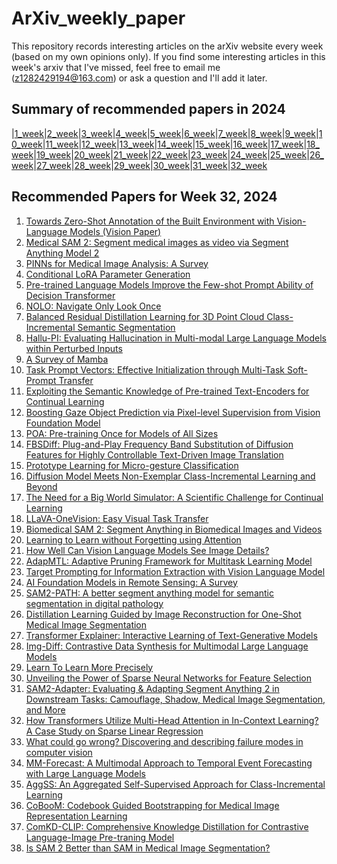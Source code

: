 # ArXiv_weekly_paper
This repository records interesting articles on the arXiv website every week (based on my own opinions only).
If you find some interesting articles in this week's arxiv that I've missed, feel free to email me (z1282429194@163.com) or ask a question and I'll add it later.

## Summary of recommended papers in 2024
<!-- | | | | |
|--------|--------|--------|--------| -->
|[1_week](https://github.com/Fatflower/ArXiv_weekly_paper/blob/main/2024/1_week.md)|[2_week](https://github.com/Fatflower/ArXiv_weekly_paper/blob/main/2024/2_week.md)|[3_week](https://github.com/Fatflower/ArXiv_weekly_paper/blob/main/2024/3_week.md)|[4_week](https://github.com/Fatflower/ArXiv_weekly_paper/blob/main/2024/4_week.md)|[5_week](https://github.com/Fatflower/ArXiv_weekly_paper/blob/main/2024/5_week.md)|[6_week](https://github.com/Fatflower/ArXiv_weekly_paper/blob/main/2024/6_week.md)|[7_week](https://github.com/Fatflower/ArXiv_weekly_paper/blob/main/2024/7_week.md)|[8_week](https://github.com/Fatflower/ArXiv_weekly_paper/blob/main/2024/8_week.md)|[9_week](https://github.com/Fatflower/ArXiv_weekly_paper/blob/main/2024/9_week.md)|[10_week](https://github.com/Fatflower/ArXiv_weekly_paper/blob/main/2024/10_week.md)|[11_week](https://github.com/Fatflower/ArXiv_weekly_paper/blob/main/2024/11_week.md)|[12_week](https://github.com/Fatflower/ArXiv_weekly_paper/blob/main/2024/12_week.md)|[13_week](https://github.com/Fatflower/ArXiv_weekly_paper/blob/main/2024/13_week.md)|[14_week](https://github.com/Fatflower/ArXiv_weekly_paper/blob/main/2024/14_week.md)|[15_week](https://github.com/Fatflower/ArXiv_weekly_paper/blob/main/2024/15_week.md)|[16_week](https://github.com/Fatflower/ArXiv_weekly_paper/blob/main/2024/16_week.md)|[17_week](https://github.com/Fatflower/ArXiv_weekly_paper/blob/main/2024/17_week.md)|[18_week](https://github.com/Fatflower/ArXiv_weekly_paper/blob/main/2024/18_week.md)|[19_week](https://github.com/Fatflower/ArXiv_weekly_paper/blob/main/2024/19_week.md)|[20_week](https://github.com/Fatflower/ArXiv_weekly_paper/blob/main/2024/20_week.md)|[21_week](https://github.com/Fatflower/ArXiv_weekly_paper/blob/main/2024/21_week.md)|[22_week](https://github.com/Fatflower/ArXiv_weekly_paper/blob/main/2024/22_week.md)|[23_week](https://github.com/Fatflower/ArXiv_weekly_paper/blob/main/2024/23_week.md)|[24_week](https://github.com/Fatflower/ArXiv_weekly_paper/blob/main/2024/24_week.md)|[25_week](https://github.com/Fatflower/ArXiv_weekly_paper/blob/main/2024/25_week.md)|[26_week](https://github.com/Fatflower/ArXiv_weekly_paper/blob/main/2024/26_week.md)|[27_week](https://github.com/Fatflower/ArXiv_weekly_paper/blob/main/2024/27_week.md)|[28_week](https://github.com/Fatflower/ArXiv_weekly_paper/blob/main/2024/28_week.md)|[29_week](https://github.com/Fatflower/ArXiv_weekly_paper/blob/main/2024/29_week.md)|[30_week](https://github.com/Fatflower/ArXiv_weekly_paper/blob/main/2024/30_week.md)|[31_week](https://github.com/Fatflower/ArXiv_weekly_paper/blob/main/2024/31_week.md)|[32_week](https://github.com/Fatflower/ArXiv_weekly_paper/blob/main/2024/32_week.md)



<!-- | | | | | -->

## Recommended Papers for Week 32, 2024
1. [Towards Zero-Shot Annotation of the Built Environment with Vision-Language Models (Vision Paper)](https://arxiv.org/abs/2408.00932)
2. [Medical SAM 2: Segment medical images as video via Segment Anything Model 2](https://arxiv.org/abs/2408.00874)
3. [PINNs for Medical Image Analysis: A Survey](https://arxiv.org/abs/2408.01026)
4. [Conditional LoRA Parameter Generation](https://arxiv.org/abs/2408.01415)
5. [Pre-trained Language Models Improve the Few-shot Prompt Ability of Decision Transformer](https://arxiv.org/abs/2408.01402)
6. [NOLO: Navigate Only Look Once](https://arxiv.org/abs/2408.01384)
7. [Balanced Residual Distillation Learning for 3D Point Cloud Class-Incremental Semantic Segmentation](https://arxiv.org/abs/2408.01356)
8. [Hallu-PI: Evaluating Hallucination in Multi-modal Large Language Models within Perturbed Inputs](https://arxiv.org/abs/2408.01355)
9. [A Survey of Mamba](https://arxiv.org/abs/2408.01129)
10. [Task Prompt Vectors: Effective Initialization through Multi-Task Soft-Prompt Transfer](https://arxiv.org/abs/2408.01119)
11. [Exploiting the Semantic Knowledge of Pre-trained Text-Encoders for Continual Learning](https://arxiv.org/abs/2408.01076)
12. [Boosting Gaze Object Prediction via Pixel-level Supervision from Vision Foundation Model](https://arxiv.org/abs/2408.01044)
13. [POA: Pre-training Once for Models of All Sizes](https://arxiv.org/abs/2408.01031)
14. [FBSDiff: Plug-and-Play Frequency Band Substitution of Diffusion Features for Highly Controllable Text-Driven Image Translation](https://arxiv.org/abs/2408.00998)
15. [Prototype Learning for Micro-gesture Classification](https://arxiv.org/abs/2408.03097)
16. [Diffusion Model Meets Non-Exemplar Class-Incremental Learning and Beyond](https://arxiv.org/abs/2408.02983)
17. [The Need for a Big World Simulator: A Scientific Challenge for Continual Learning](https://arxiv.org/abs/2408.02930)
18. [LLaVA-OneVision: Easy Visual Task Transfer](https://arxiv.org/abs/2408.03326)
19. [Biomedical SAM 2: Segment Anything in Biomedical Images and Videos](https://arxiv.org/abs/2408.03286)
20. [Learning to Learn without Forgetting using Attention](https://arxiv.org/abs/2408.03219)
21. [How Well Can Vision Language Models See Image Details?](https://arxiv.org/abs/2408.03940)
22. [AdapMTL: Adaptive Pruning Framework for Multitask Learning Model](https://arxiv.org/abs/2408.03913)
23. [Target Prompting for Information Extraction with Vision Language Model](https://arxiv.org/abs/2408.03834)
24. [AI Foundation Models in Remote Sensing: A Survey](https://arxiv.org/abs/2408.03464)
25. [SAM2-PATH: A better segment anything model for semantic segmentation in digital pathology](https://arxiv.org/abs/2408.03651)
26. [Distillation Learning Guided by Image Reconstruction for One-Shot Medical Image Segmentation](https://arxiv.org/abs/2408.03616)
27. [Transformer Explainer: Interactive Learning of Text-Generative Models](https://arxiv.org/abs/2408.04619)
28. [Img-Diff: Contrastive Data Synthesis for Multimodal Large Language Models](https://arxiv.org/abs/2408.04594)
29. [Learn To Learn More Precisely](https://arxiv.org/abs/2408.04590)
30. [Unveiling the Power of Sparse Neural Networks for Feature Selection](https://arxiv.org/abs/2408.04583)
31. [SAM2-Adapter: Evaluating & Adapting Segment Anything 2 in Downstream Tasks: Camouflage, Shadow, Medical Image Segmentation, and More](https://arxiv.org/abs/2408.04579)
32. [How Transformers Utilize Multi-Head Attention in In-Context Learning? A Case Study on Sparse Linear Regression](https://arxiv.org/abs/2408.04532)
33. [What could go wrong? Discovering and describing failure modes in computer vision](https://arxiv.org/abs/2408.04471)
34. [MM-Forecast: A Multimodal Approach to Temporal Event Forecasting with Large Language Models](https://arxiv.org/abs/2408.04388)
35. [AggSS: An Aggregated Self-Supervised Approach for Class-Incremental Learning](https://arxiv.org/abs/2408.04347)
36. [CoBooM: Codebook Guided Bootstrapping for Medical Image Representation Learning](https://arxiv.org/abs/2408.04262)
37. [ComKD-CLIP: Comprehensive Knowledge Distillation for Contrastive Language-Image Pre-traning Model](https://arxiv.org/abs/2408.04145)
38. [Is SAM 2 Better than SAM in Medical Image Segmentation?](https://arxiv.org/abs/2408.04212)